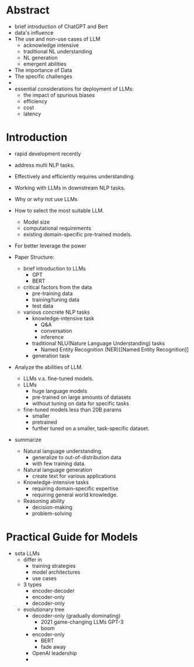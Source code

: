 # Abstract
- brief introduction of ChatGPT and Bert
- data's influence
- The use and non-use cases of LLM
	- acknowledge intensive
	- traditional NL understanding
	- NL generation
	- emergent abilities
- The importance of Data
- The specific challenges
- 
- essential considerations for deployment of LLMs:
	- the impact of spurious biases
	- efficiency
	- cost
	- latency
# Introduction
- rapid development recently
- address multi NLP tasks.
- Effectively and efficiently requires understanding.

- Working with LLMs in downstream NLP tasks.
- Why or why not use LLMs
- How to select the most suitable LLM.
	- Model size
	- computational requirements
	- existing domain-specific pre-trained models.
- For better leverage the power

- Paper Structure:
	- brief introduction to LLMs
		- GPT
		- BERT
	- critical factors from the data
		- pre-training data
		- training/tuning data
		- test data
	- various concrete NLP tasks
		- knowledge-intensive task
			- Q&A
			- conversation
			- inference
		- traditional NLU(Nature Language Understanding) tasks
			- Named Entity Recognition (NER)[[Named Entity Recognition]]
		- generation task
- Analyze the abilities of LLM.
	- LLMs v.s.  fine-tuned models.
	- LLMs
		- huge language  models
		- pre-trained on large amounts of datasets 
		- without tuning on data for specific tasks
	- fine-tuned models  less than 20B params
		- smaller
		- pretrained
		- further tuned on a smaller, task-specific dataset.
- summarize
	- Natural language understanding.
		- generalize to out-of-distribution data
		- with few training data.
	- Natural language generation
		- create text for various applications
	- Knowledge-intensive tasks
		- requiring domain-specific expertise
		- requiring general world knowledge.
	- Reasoning ability
		- decision-making
		- problem-solving
# Practical Guide for Models
- sota LLMs
	- differ in 
		- training strategies
		- model architectures
		- use cases
	- 3 types
		- encoder-decoder
		- encoder-only
		- decoder-only
	- evolutionary tree
		- decoder-only (gradually dominating)
			- 2021 game-changing LLMs GPT-3
			- boom
		- encoder-only
			- BERT
			- fade away
		- OpenAI leadership
		- 
